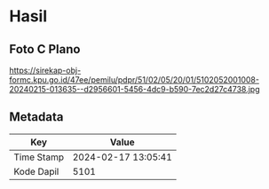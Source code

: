 # Hasil

## Foto C Plano

https://sirekap-obj-formc.kpu.go.id/47ee/pemilu/pdpr/51/02/05/20/01/5102052001008-20240215-013635--d2956601-5456-4dc9-b590-7ec2d27c4738.jpg


## Metadata

| Key        | Value               |
| ---------- | ------------------- |
| Time Stamp | 2024-02-17 13:05:41 |
| Kode Dapil | 5101                |



